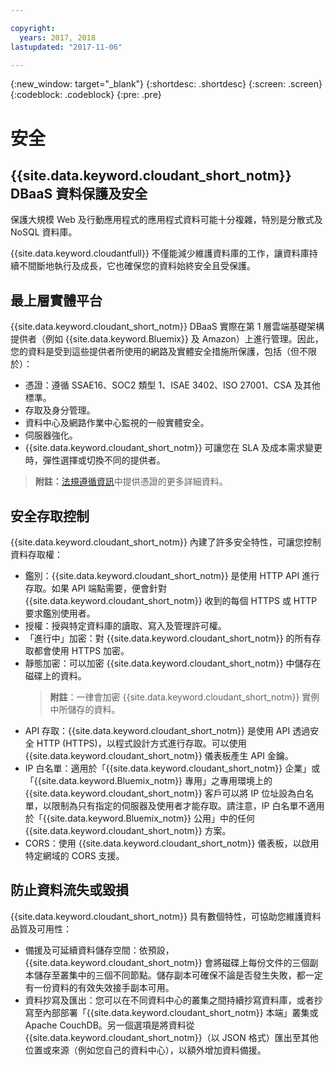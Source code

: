 ```yaml
---

copyright:
  years: 2017, 2018
lastupdated: "2017-11-06"

---
```


{:new_window: target="_blank"}
{:shortdesc: .shortdesc}
{:screen: .screen}
{:codeblock: .codeblock}
{:pre: .pre}

<!-- Acrolinx: 2017-04-28 -->

# 安全

## {{site.data.keyword.cloudant_short_notm}} DBaaS 資料保護及安全

保護大規模 Web 及行動應用程式的應用程式資料可能十分複雜，特別是分散式及 NoSQL 資料庫。

{{site.data.keyword.cloudantfull}} 不僅能減少維護資料庫的工作，讓資料庫持續不間斷地執行及成長，它也確保您的資料始終安全且受保護。

## 最上層實體平台

{{site.data.keyword.cloudant_short_notm}} DBaaS 實際在第 1 層雲端基礎架構提供者（例如 {{site.data.keyword.Bluemix}} 及 Amazon）上進行管理。因此，您的資料是受到這些提供者所使用的網路及實體安全措施所保護，包括（但不限於）：

- 憑證：遵循 SSAE16、SOC2 類型 1、ISAE 3402、ISO 27001、CSA 及其他標準。
- 存取及身分管理。
- 資料中心及網路作業中心監視的一般實體安全。
- 伺服器強化。
- {{site.data.keyword.cloudant_short_notm}} 可讓您在 SLA 及成本需求變更時，彈性選擇或切換不同的提供者。

> **附註：**[法規遵循資訊](compliance.html)中提供憑證的更多詳細資料。

## 安全存取控制

{{site.data.keyword.cloudant_short_notm}} 內建了許多安全特性，可讓您控制資料存取權：

- 鑑別：{{site.data.keyword.cloudant_short_notm}} 是使用 HTTP API 進行存取。如果 API 端點需要，便會針對 {{site.data.keyword.cloudant_short_notm}} 收到的每個 HTTPS 或 HTTP 要求鑑別使用者。
- 授權：授與特定資料庫的讀取、寫入及管理許可權。
- 「進行中」加密：對 {{site.data.keyword.cloudant_short_notm}} 的所有存取都會使用 HTTPS 加密。
- 靜態加密：可以加密 {{site.data.keyword.cloudant_short_notm}} 中儲存在磁碟上的資料。
  > **附註**：一律會加密 {{site.data.keyword.cloudant_short_notm}} 實例中所儲存的資料。
- API 存取：{{site.data.keyword.cloudant_short_notm}} 是使用 API 透過安全 HTTP (HTTPS)，以程式設計方式進行存取。可以使用 {{site.data.keyword.cloudant_short_notm}} 儀表板產生 API 金鑰。
- IP 白名單：適用於「{{site.data.keyword.cloudant_short_notm}} 企業」或「{{site.data.keyword.Bluemix_notm}} 專用」之專用環境上的 {{site.data.keyword.cloudant_short_notm}} 客戶可以將 IP 位址設為白名單，以限制為只有指定的伺服器及使用者才能存取。請注意，IP 白名單不適用於「{{site.data.keyword.Bluemix_notm}} 公用」中的任何 {{site.data.keyword.cloudant_short_notm}} 方案。 
- CORS：使用 {{site.data.keyword.cloudant_short_notm}} 儀表板，以啟用特定網域的 CORS 支援。

## 防止資料流失或毀損

{{site.data.keyword.cloudant_short_notm}} 具有數個特性，可協助您維護資料品質及可用性：

- 備援及可延續資料儲存空間：依預設，{{site.data.keyword.cloudant_short_notm}} 會將磁碟上每份文件的三個副本儲存至叢集中的三個不同節點。儲存副本可確保不論是否發生失敗，都一定有一份資料的有效失效接手副本可用。
- 資料抄寫及匯出：您可以在不同資料中心的叢集之間持續抄寫資料庫，或者抄寫至內部部署「{{site.data.keyword.cloudant_short_notm}} 本端」叢集或 Apache CouchDB。另一個選項是將資料從 {{site.data.keyword.cloudant_short_notm}}（以 JSON 格式）匯出至其他位置或來源（例如您自己的資料中心），以額外增加資料備援。
